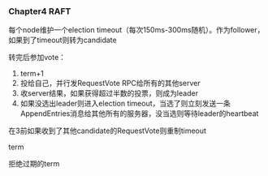 ### Chapter4 RAFT

每个node维护一个election timeout（每次150ms-300ms随机）。作为follower，如果到了timeout则转为candidate

转完后参加vote：

1. term+1
2. 投给自己，并行发RequestVote RPC给所有的其他server
3. 收server结果，如果获得超过半数的投票，则成为leader
4. 如果没选出leader则进入election timeout，当选了则立刻发送一条AppendEntries消息给其他所有的服务器，没当选则等待leader的heartbeat

在3前如果收到了其他candidate的RequestVote则重制timeout



term

拒绝过期的term

